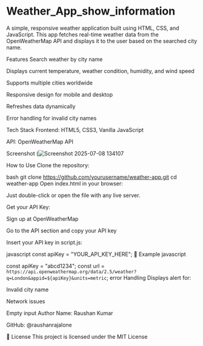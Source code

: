 # Weather_App_show_information
A simple, responsive weather application built using HTML, CSS, and JavaScript. This app fetches real-time weather data from the OpenWeatherMap API and displays it to the user based on the searched city name.

Features
Search weather by city name

Displays current temperature, weather condition, humidity, and wind speed

Supports multiple cities worldwide

Responsive design for mobile and desktop

Refreshes data dynamically

Error handling for invalid city names

Tech Stack
Frontend: HTML5, CSS3, Vanilla JavaScript

API: OpenWeatherMap API

Screenshot
(![Screenshot 2025-07-08 134107](https://github.com/user-attachments/assets/cbfd4090-7967-4718-ad06-40573701e545)

How to Use
Clone the repository:

bash
git clone https://github.com/yourusername/weather-app.git
cd weather-app
Open index.html in your browser:

Just double-click or open the file with any live server.

Get your API Key:

Sign up at OpenWeatherMap

Go to the API section and copy your API key

Insert your API key in script.js:

javascript
const apiKey = "YOUR_API_KEY_HERE";
🧪 Example
javascript

const apiKey = "abcd1234";
const url = `https://api.openweathermap.org/data/2.5/weather?q=London&appid=${apiKey}&units=metric`;
error Handling
Displays alert for:

Invalid city name

Network issues

Empty input
Author
Name: Raushan Kumar

GitHub: @raushanrajalone

📄 License
This project is licensed under the MIT License

